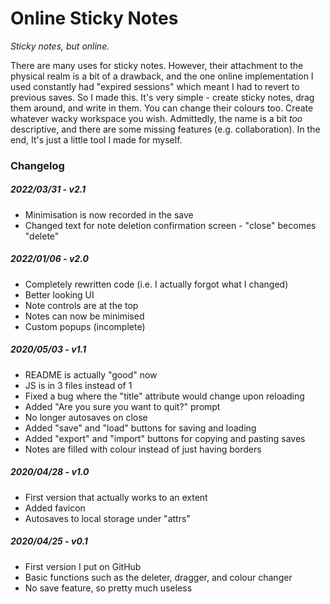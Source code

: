 # Online Sticky Notes
_Sticky notes, but online._

There are many uses for sticky notes. However, their attachment to the physical realm is a bit of a drawback, and the one online implementation I used constantly had "expired sessions" which meant I had to revert to previous saves. So I made this.
It's very simple - create sticky notes, drag them around, and write in them. You can change their colours too. Create whatever wacky workspace you wish.
Admittedly, the name is a bit _too_ descriptive, and there are some missing features (e.g. collaboration). In the end, It's just a little tool I made for myself.

### Changelog
##### 2022/03/31 - v2.1
- Minimisation is now recorded in the save
- Changed text for note deletion confirmation screen - "close" becomes "delete"

##### 2022/01/06 - v2.0
- Completely rewritten code (i.e. I actually forgot what I changed)
- Better looking UI
- Note controls are at the top
- Notes can now be minimised
- Custom popups (incomplete)

##### 2020/05/03 - v1.1
- README is actually "good" now
- JS is in 3 files instead of 1
- Fixed a bug where the "title" attribute would change upon reloading
- Added "Are you sure you want to quit?" prompt
- No longer autosaves on close
- Added "save" and "load" buttons for saving and loading
- Added "export" and "import" buttons for copying and pasting saves
- Notes are filled with colour instead of just having borders

##### 2020/04/28 - v1.0
- First version that actually works to an extent
- Added favicon
- Autosaves to local storage under "attrs"

##### 2020/04/25 - v0.1
- First version I put on GitHub
- Basic functions such as the deleter, dragger, and colour changer
- No save feature, so pretty much useless
